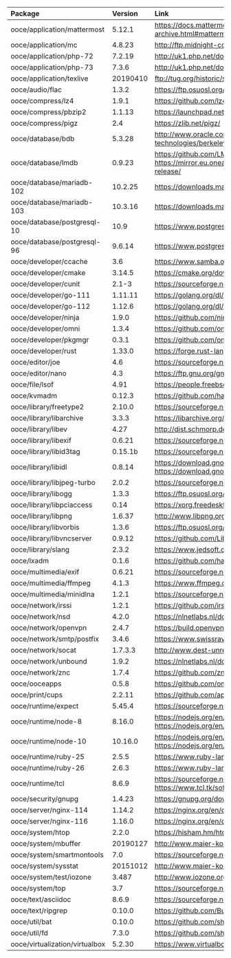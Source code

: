 | Package | Version | Link | Maintainer |
| :------ | :------ | :--- | :--------- |
| ooce/application/mattermost	| 5.12.1	| https://docs.mattermost.com/administration/version-archive.html#mattermost-team-edition-server-archive | [omniosorg](https://github.com/omniosorg)
| ooce/application/mc		| 4.8.23	| http://ftp.midnight-commander.org/?C=N;O=D | [omniosorg](https://github.com/omniosorg)
| ooce/application/php-72	| 7.2.19	| http://uk1.php.net/downloads.php | [omniosorg](https://github.com/omniosorg)
| ooce/application/php-73	| 7.3.6		| http://uk1.php.net/downloads.php | [omniosorg](https://github.com/omniosorg)
| ooce/application/texlive	| 20190410	| ftp://tug.org/historic/systems/texlive/2019/ | [omniosorg](https://github.com/omniosorg)
| ooce/audio/flac		| 1.3.2		| https://ftp.osuosl.org/pub/xiph/releases/flac/ | [omniosorg](https://github.com/omniosorg)
| ooce/compress/lz4		| 1.9.1		| https://github.com/lz4/lz4/releases | [omniosorg](https://github.com/omniosorg)
| ooce/compress/pbzip2		| 1.1.13	| https://launchpad.net/pbzip2/+download | [omniosorg](https://github.com/omniosorg)
| ooce/compress/pigz		| 2.4		| https://zlib.net/pigz/ | [omniosorg](https://github.com/omniosorg)
| ooce/database/bdb		| 5.3.28	| http://www.oracle.com/technetwork/database/database-technologies/berkeleydb/downloads/index.html | [omniosorg](https://github.com/omniosorg)
| ooce/database/lmdb		| 0.9.23	| https://github.com/LMDB/lmdb/releases https://mirror.eu.oneandone.net/software/openldap/openldap-release/ | [omniosorg](https://github.com/omniosorg)
| ooce/database/mariadb-102	| 10.2.25	| https://downloads.mariadb.org/mariadb/+releases/ | [omniosorg](https://github.com/omniosorg)
| ooce/database/mariadb-103	| 10.3.16	| https://downloads.mariadb.org/mariadb/+releases/ | [omniosorg](https://github.com/omniosorg)
| ooce/database/postgresql-10	| 10.9		| https://www.postgresql.org/ftp/source/ | [omniosorg](https://github.com/omniosorg)
| ooce/database/postgresql-96	| 9.6.14	| https://www.postgresql.org/ftp/source/ | [omniosorg](https://github.com/omniosorg)
| ooce/developer/ccache		| 3.6		| https://www.samba.org/ftp/ccache/ | [jimklimov](https://github.com/jimklimov)
| ooce/developer/cmake		| 3.14.5	| https://cmake.org/download/ | [omniosorg](https://github.com/omniosorg)
| ooce/developer/cunit		| 2.1-3		| https://sourceforge.net/projects/cunit/files/CUnit/ | [omniosorg](https://github.com/omniosorg)
| ooce/developer/go-111		| 1.11.11	| https://golang.org/dl/ | [omniosorg](https://github.com/omniosorg)
| ooce/developer/go-112		| 1.12.6	| https://golang.org/dl/ | [omniosorg](https://github.com/omniosorg)
| ooce/developer/ninja		| 1.9.0		| https://github.com/ninja-build/ninja/releases https://ninja-build.org/ | [omniosorg](https://github.com/omniosorg)
| ooce/developer/omni		| 1.3.4		| https://github.com/omniosorg/omni/releases | [omniosorg](https://github.com/omniosorg)
| ooce/developer/pkgmgr		| 0.3.1		| https://github.com/omniosorg/pkgmgr/releases | [omniosorg](https://github.com/omniosorg)
| ooce/developer/rust		| 1.33.0	| https://forge.rust-lang.org/other-installation-methods.html | [omniosorg](https://github.com/omniosorg)
| ooce/editor/joe		| 4.6		| https://sourceforge.net/projects/joe-editor/files/JOE%20sources/ | [omniosorg](https://github.com/omniosorg)
| ooce/editor/nano		| 4.3		| https://ftp.gnu.org/gnu/nano/ | [omniosorg](https://github.com/omniosorg)
| ooce/file/lsof		| 4.91		| https://people.freebsd.org/~abe/ | [omniosorg](https://github.com/omniosorg)
| ooce/kvmadm			| 0.12.3	| https://github.com/hadfl/kvmadm/releases | [omniosorg](https://github.com/omniosorg)
| ooce/library/freetype2	| 2.10.0	| https://sourceforge.net/projects/freetype/files/freetype2/ | [omniosorg](https://github.com/omniosorg)
| ooce/library/libarchive	| 3.3.3		| https://libarchive.org/downloads/ | [omniosorg](https://github.com/omniosorg)
| ooce/library/libev		| 4.27		| http://dist.schmorp.de/libev/ | [omniosorg](https://github.com/omniosorg)
| ooce/library/libexif		| 0.6.21	| https://sourceforge.net/projects/libexif/files/libexif/ | [omniosorg](https://github.com/omniosorg)
| ooce/library/libid3tag	| 0.15.1b	| https://sourceforge.net/projects/mad/files/libid3tag/ | [omniosorg](https://github.com/omniosorg)
| ooce/library/libidl		| 0.8.14	| https://download.gnome.org/sources/libIDL/cache.json https://download.gnome.org/sources/libIDL/ | [omniosorg](https://github.com/omniosorg)
| ooce/library/libjpeg-turbo	| 2.0.2		| https://sourceforge.net/projects/libjpeg-turbo/files/ | [omniosorg](https://github.com/omniosorg)
| ooce/library/libogg		| 1.3.3		| https://ftp.osuosl.org/pub/xiph/releases/ogg/ | [omniosorg](https://github.com/omniosorg)
| ooce/library/libpciaccess	| 0.14		| https://xorg.freedesktop.org/archive/individual/lib | [drscream](https://github.com/drscream)
| ooce/library/libpng		| 1.6.37	| http://www.libpng.org/pub/png/libpng.html | [omniosorg](https://github.com/omniosorg)
| ooce/library/libvorbis	| 1.3.6		| https://ftp.osuosl.org/pub/xiph/releases/vorbis/ | [omniosorg](https://github.com/omniosorg)
| ooce/library/libvncserver	| 0.9.12	| https://github.com/LibVNC/libvncserver/releases | [omniosorg](https://github.com/omniosorg)
| ooce/library/slang		| 2.3.2		| https://www.jedsoft.org/releases/slang/ | [omniosorg](https://github.com/omniosorg)
| ooce/lxadm			| 0.1.6		| https://github.com/hadfl/lxadm/releases | [omniosorg](https://github.com/omniosorg)
| ooce/multimedia/exif		| 0.6.21	| https://sourceforge.net/projects/libexif/files/exif/ | [omniosorg](https://github.com/omniosorg)
| ooce/multimedia/ffmpeg	| 4.1.3		| https://www.ffmpeg.org/download.html#releases | [omniosorg](https://github.com/omniosorg)
| ooce/multimedia/minidlna	| 1.2.1		| https://sourceforge.net/projects/minidlna/files/minidlna/ | [omniosorg](https://github.com/omniosorg)
| ooce/network/irssi		| 1.2.1		| https://github.com/irssi/irssi/releases | [omniosorg](https://github.com/omniosorg)
| ooce/network/nsd		| 4.2.0		| https://nlnetlabs.nl/downloads/nsd/ | [omniosorg](https://github.com/omniosorg)
| ooce/network/openvpn		| 2.4.7		| https://build.openvpn.net/downloads/releases/ | [omniosorg](https://github.com/omniosorg)
| ooce/network/smtp/postfix	| 3.4.6		| https://www.swissrave.ch/mirror/postfix-source/index.html | [omniosorg](https://github.com/omniosorg)
| ooce/network/socat		| 1.7.3.3	| http://www.dest-unreach.org/socat/download/ | [omniosorg](https://github.com/omniosorg)
| ooce/network/unbound		| 1.9.2		| https://nlnetlabs.nl/downloads/unbound/ | [omniosorg](https://github.com/omniosorg)
| ooce/network/znc		| 1.7.4		| https://github.com/znc/znc/releases | [omniosorg](https://github.com/omniosorg)
| ooce/ooceapps			| 0.5.8		| https://github.com/omniosorg/ooceapps/releases | [omniosorg](https://github.com/omniosorg)
| ooce/print/cups		| 2.2.11	| https://github.com/apple/cups/releases | [omniosorg](https://github.com/omniosorg)
| ooce/runtime/expect		| 5.45.4	| https://sourceforge.net/projects/expect/files/Expect/ | [omniosorg](https://github.com/omniosorg)
| ooce/runtime/node-8		| 8.16.0	| https://nodejs.org/en/download/releases/ https://nodejs.org/en/download/ | [omniosorg](https://github.com/omniosorg)
| ooce/runtime/node-10		| 10.16.0	| https://nodejs.org/en/download/releases/ https://nodejs.org/en/download/ | [omniosorg](https://github.com/omniosorg)
| ooce/runtime/ruby-25		| 2.5.5		| https://www.ruby-lang.org/en/downloads/ | [omniosorg](https://github.com/omniosorg)
| ooce/runtime/ruby-26		| 2.6.3		| https://www.ruby-lang.org/en/downloads/ | [omniosorg](https://github.com/omniosorg)
| ooce/runtime/tcl		| 8.6.9		| https://sourceforge.net/projects/tcl/files/Tcl/ https://www.tcl.tk/software/tcltk/download.html | [omniosorg](https://github.com/omniosorg)
| ooce/security/gnupg		| 1.4.23	| https://gnupg.org/download/ | [omniosorg](https://github.com/omniosorg)
| ooce/server/nginx-114		| 1.14.2	| https://nginx.org/en/download.html | [omniosorg](https://github.com/omniosorg)
| ooce/server/nginx-116		| 1.16.0	| https://nginx.org/en/download.html | [omniosorg](https://github.com/omniosorg)
| ooce/system/htop		| 2.2.0		| https://hisham.hm/htop/releases/ | [omniosorg](https://github.com/omniosorg)
| ooce/system/mbuffer		| 20190127	| http://www.maier-komor.de/mbuffer.html | [omniosorg](https://github.com/omniosorg)
| ooce/system/smartmontools	| 7.0		| https://sourceforge.net/projects/smartmontools/files/smartmontools/ | [omniosorg](https://github.com/omniosorg)
| ooce/system/sysstat		| 20151012	| http://www.maier-komor.de/sysstat.html | [omniosorg](https://github.com/omniosorg)
| ooce/system/test/iozone	| 3.487		| http://www.iozone.org/src/current/ | [omniosorg](https://github.com/omniosorg)
| ooce/system/top		| 3.7		| https://sourceforge.net/projects/unixtop/files/unixtop/ | [omniosorg](https://github.com/omniosorg)
| ooce/text/asciidoc		| 8.6.9		| https://sourceforge.net/projects/asciidoc/files/asciidoc/ | [omniosorg](https://github.com/omniosorg)
| ooce/text/ripgrep		| 0.10.0	| https://github.com/BurntSushi/ripgrep/releases | [omniosorg](https://github.com/omniosorg)
| ooce/util/bat			| 0.10.0	| https://github.com/sharkdp/bat/releases | [omniosorg](https://github.com/omniosorg)
| ooce/util/fd			| 7.3.0		| https://github.com/sharkdp/fd/releases/ | [omniosorg](https://github.com/omniosorg)
| ooce/virtualization/virtualbox | 5.2.30	| https://www.virtualbox.org/wiki/Download_Old_Builds_5_2 | [omniosorg](https://github.com/omniosorg)
